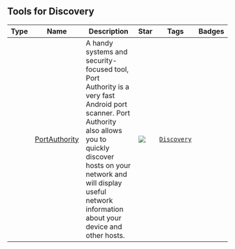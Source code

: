 
## Tools for Discovery

| Type | Name | Description | Star | Tags | Badges |
| --- | --- | --- | --- | --- | --- |
||[PortAuthority](https://github.com/aaronjwood/PortAuthority)|A handy systems and security-focused tool, Port Authority is a very fast Android port scanner. Port Authority also allows you to quickly discover hosts on your network and will display useful network information about your device and other hosts.|![](https://img.shields.io/github/stars/aaronjwood/PortAuthority?label=%20)|[`Discovery`](/categorize/tags/Discovery.md)||

